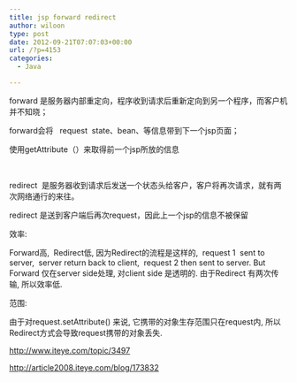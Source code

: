 ```yaml
---
title: jsp forward redirect
author: wiloon
type: post
date: 2012-09-21T07:07:03+00:00
url: /?p=4153
categories:
  - Java

---
```

forward 是服务器内部重定向，程序收到请求后重新定向到另一个程序，而客户机并不知晓；

forward会将   request  state、bean、等信息带到下一个jsp页面；

使用getAttribute（）来取得前一个jsp所放的信息

&nbsp;

redirect  是服务器收到请求后发送一个状态头给客户，客户将再次请求，就有两次网络通行的来往。

redirect 是送到客户端后再次request，因此上一个jsp的信息不被保留

效率:
  
Forward高,  Redirect低, 因为Redirect的流程是这样的,  request 1  sent to server,  server return back to client,  request 2 then sent to server. But Forward 仅在server side处理, 对client side 是透明的. 由于Redirect 有两次传输, 所以效率低.

范围:
  
由于对request.setAttribute() 来说, 它携带的对象生存范围只在request内, 所以Redirect方式会导致request携带的对象丢失.

<http://www.iteye.com/topic/3497>

<http://article2008.iteye.com/blog/173832>
